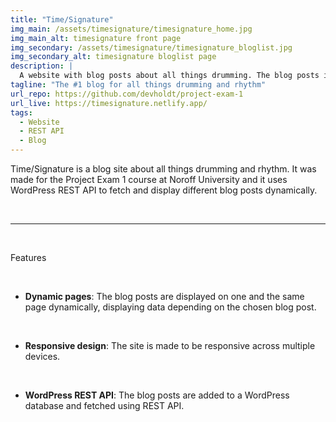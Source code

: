 ```yaml
---
title: "Time/Signature"
img_main: /assets/timesignature/timesignature_home.jpg
img_main_alt: timesignature front page
img_secondary: /assets/timesignature/timesignature_bloglist.jpg
img_secondary_alt: timesignature bloglist page
description: |
  A website with blog posts about all things drumming. The blog posts is fetched using WordPress REST API.
tagline: "The #1 blog for all things drumming and rhythm"
url_repo: https://github.com/devholdt/project-exam-1
url_live: https://timesignature.netlify.app/
tags:
  - Website
  - REST API
  - Blog
---
```


<p class="text-2xl">
  Time/Signature is a blog site about all things drumming and rhythm. It was made for the Project Exam 1 course at Noroff University and it uses WordPress REST API to fetch and display different blog posts dynamically.
</p>

&nbsp;

---

&nbsp;

<p class="text-lg font-bold">
  Features
</p>

&nbsp;

- **Dynamic pages**: The blog posts are displayed on one and the same page dynamically, displaying data depending on the chosen blog post.

&nbsp;

- **Responsive design**: The site is made to be responsive across multiple devices.

&nbsp;

- **WordPress REST API**: The blog posts are added to a WordPress database and fetched using REST API.

